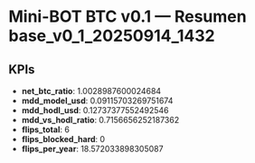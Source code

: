 # Mini-BOT BTC v0.1 — Resumen base_v0_1_20250914_1432

## KPIs
- **net_btc_ratio**: 1.0028987600024684
- **mdd_model_usd**: 0.09115703269751674
- **mdd_hodl_usd**: 0.12737377552492546
- **mdd_vs_hodl_ratio**: 0.7156656252187362
- **flips_total**: 6
- **flips_blocked_hard**: 0
- **flips_per_year**: 18.572033898305087
